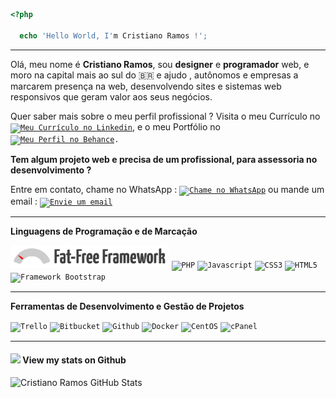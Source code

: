 ```php
<?php

  echo 'Hello World, I'm Cristiano Ramos !';

```
---- 

Olá, meu nome é **Cristiano Ramos**, sou **designer** e **programador** web, e moro na capital mais ao sul do <span>&#x1f1e7;&#x1f1f7;</span> e ajudo , autônomos e empresas a marcarem presença na web, desenvolvendo sites e sistemas web responsivos que geram valor aos seus negócios.

Quer saber mais sobre o meu perfil profissional ? Visita o meu Currículo no <code><a target="_blank" href="https://www.linkedin.com/in/csramos/"><img height="18" src="https://raw.githubusercontent.com/FortAwesome/Font-Awesome/master/svgs/brands/linkedin.svg" title="Meu Currículo no Linkedin"></a></code>, e o meu Portfólio no <code><a target="_blank" href="https://www.behance.net/CSR4mos"><img height="18" src="https://github.com/FortAwesome/Font-Awesome/blob/master/svgs/brands/behance.svg" title="Meu Perfil no Behance"></a>.</code>  

**Tem algum projeto web e precisa de um profissional, para assessoria no desenvolvimento ?**  

Entre em contato, chame no WhatsApp : <code><a href="https://wa.me/5551999118413?text=Ol&aacute;,&nbsp;tenho&nbsp;um&nbsp;projeto&nbsp;web&nbsp;e&nbsp;estou&nbsp;interessado(a)&nbsp;nos&nbsp;seus&nbsp;servi&ccedil;os" title="Chame no Whatsapp"><img height="18" src="https://raw.githubusercontent.com/FortAwesome/Font-Awesome/master/svgs/brands/whatsapp.svg" title="Chame no WhatsApp"></a></code> ou mande um email : <code><a target="_blank" href="mailto:desenvolvimento@genezzis.com"><img height="18" src="https://raw.githubusercontent.com/FortAwesome/Font-Awesome/master/svgs/solid/envelope-open-text.svg" title="Envie um email"></a></code>

----


**Linguagens de Programação e de Marcação**  

<code><img height="36" src="https://raw.githubusercontent.com/bcosca/fatfree/master/ui/images/logo.png" title="Fat Free Framework"></code>
<code><img height="48" src="https://raw.githubusercontent.com/FortAwesome/Font-Awesome/master/svgs/brands/php.svg" title="PHP"></code>
<code><img height="48" src="https://raw.githubusercontent.com/FortAwesome/Font-Awesome/master/svgs/brands/js.svg" title="Javascript"></code>
<code><img height="48" src="https://raw.githubusercontent.com/FortAwesome/Font-Awesome/master/svgs/brands/css3.svg" title="CSS3"></code>
<code><img height="48" src="https://raw.githubusercontent.com/FortAwesome/Font-Awesome/master/svgs/brands/html5.svg" title="HTML5"></code>
<code><img height="48" src="https://raw.githubusercontent.com/FortAwesome/Font-Awesome/master/svgs/brands/bootstrap.svg" title="Framework Bootstrap"></code>

----

**Ferramentas de Desenvolvimento e Gestão de Projetos**  

<code><img height="48" src="https://raw.githubusercontent.com/FortAwesome/Font-Awesome/master/svgs/brands/trello.svg" title="Trello"></code>
<code><img height="48" src="https://raw.githubusercontent.com/FortAwesome/Font-Awesome/master/svgs/brands/bitbucket.svg" title="Bitbucket"></code>
<code><img height="48" src="https://raw.githubusercontent.com/FortAwesome/Font-Awesome/master/svgs/brands/github.svg" title="Github"></code>
<code><img height="48" src="https://raw.githubusercontent.com/FortAwesome/Font-Awesome/master/svgs/brands/docker.svg" title="Docker"></code>
<code><img height="48" src="https://raw.githubusercontent.com/FortAwesome/Font-Awesome/master/svgs/brands/centos.svg" title="CentOS"></code>
<code><img height="48" src="https://raw.githubusercontent.com/FortAwesome/Font-Awesome/master/svgs/brands/cpanel.svg" title="cPanel"></code>



----

#### <img src="https://media.giphy.com/media/VgCDAzcKvsR6OM0uWg/giphy.gif" width="50"> View my stats on Github 
   
![Cristiano Ramos GitHub Stats](https://github-readme-stats.vercel.app/api?username=csr4mos&show_icons=true)
